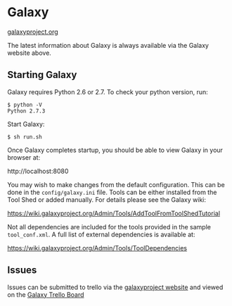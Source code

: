 # Galaxy

[galaxyproject.org](http://galaxyproject.org/)

The latest information about Galaxy is always available via the Galaxy
website above.

## Starting Galaxy

Galaxy requires Python 2.6 or 2.7. To check your python version, run:

```console
$ python -V
Python 2.7.3
```

Start Galaxy:

```console
$ sh run.sh
```

Once Galaxy completes startup, you should be able to view Galaxy in your
browser at:

http://localhost:8080

You may wish to make changes from the default configuration. This can be done
in the `config/galaxy.ini` file. Tools can be either installed from the Tool Shed
or added manually. For details please see the Galaxy wiki: 

https://wiki.galaxyproject.org/Admin/Tools/AddToolFromToolShedTutorial

Not all dependencies are included for the tools provided in the sample
`tool_conf.xml`. A full list of external dependencies is available at:

https://wiki.galaxyproject.org/Admin/Tools/ToolDependencies

## Issues

Issues can be submitted to trello via the [galaxyproject
website](http://galaxyproject.org/trello/) and viewed on the [Galaxy Trello
Board](https://trello.com/b/75c1kASa/galaxy-development)
